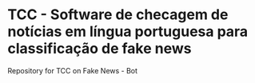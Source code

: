 # TCC - Software de checagem de notícias em língua portuguesa para classificação de fake news
Repository for TCC on Fake News - Bot
